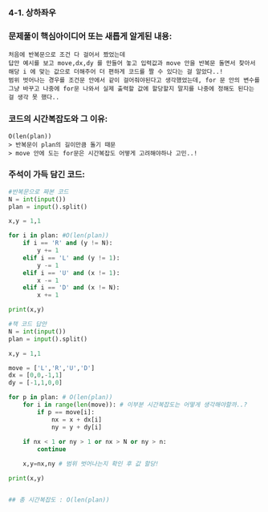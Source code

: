 ### 4-1. 상하좌우

### 문제풀이 핵심아이디어 또는 새롭게 알게된 내용: 
    처음에 반복문으로 조건 다 걸어서 짰었는데
    답안 예시를 보고 move,dx,dy 를 만들어 놓고 입력값과 move 안을 반복문 돌면서 찾아서 해당 i 에 맞는 값으로 더해주어 더 편하게 코드를 짤 수 있다는 걸 알았다..!
    범위 벗어나는 경우를 조건문 안에서 같이 걸어줘야된다고 생각했었는데, for 문 안의 변수를 그냥 바꾸고 나중에 for문 나와서 실제 출력할 값에 할당할지 말지를 나중에 정해도 된다는 걸 생각 못 했다..
            
### 코드의 시간복잡도와 그 이유:    
    O(len(plan))   
    > 반복문이 plan의 길이만큼 돌기 때문
    > move 안에 도는 for문은 시간복잡도 어떻게 고려해야하나 고민..!
   
    
    
### 주석이 가득 담긴 코드:
```python
#반복문으로 짜본 코드
N = int(input())
plan = input().split()

x,y = 1,1

for i in plan: #O(len(plan))
    if i == 'R' and (y != N):
        y += 1
    elif i == 'L' and (y != 1):
        y -= 1
    elif i == 'U' and (x != 1):
        x -= 1
    elif i == 'D' and (x != N):
        x += 1

print(x,y)

#책 코드 답안
N = int(input())
plan = input().split()

x,y = 1,1

move = ['L','R','U','D']
dx = [0,0,-1,1]
dy = [-1,1,0,0]

for p in plan: # O(len(plan))
    for i in range(len(move)): # 이부분 시간복잡도는 어떻게 생각해야할까..?
        if p == move[i]:
            nx = x + dx[i]
            ny = y + dy[i]
    
    if nx < 1 or ny > 1 or nx > N or ny > n:
        continue

    x,y=nx,ny # 범위 벗어나는지 확인 후 값 할당!

print(x,y)


## 총 시간복잡도 : O(len(plan))

```
